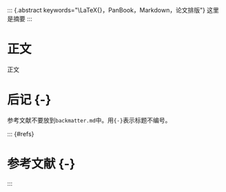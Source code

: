 ::: {.abstract keywords="\LaTeX{}，PanBook，Markdown，论文排版"}
这里是摘要
:::

# 正文

正文

# 后记 {-}

参考文献不要放到`backmatter.md`中。用`{-}`表示标题不编号。

::: {#refs}
# 参考文献 {-}
:::